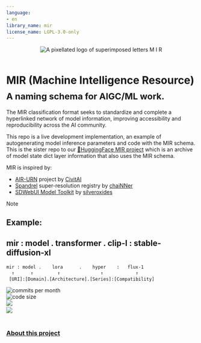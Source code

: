 ```yaml
---
language:
- en
library_name: mir
license_name: LGPL-3.0-only
---
```


<div align="center">

<picture>
  <source media="(prefers-color-scheme: dark)" srcset="img_src/mir300_dark.png" width="50%">
  <source media="(prefers-color-scheme: light)" srcset="img_src/mir300_light.png" width="50%">
  <img alt="A pixellated logo of superimposed letters M I R",src="img_src/mir300_dark.png">
</picture><br><br>

</div>

# MIR (Machine Intelligence Resource)<br><sub>A naming schema for AIGC/ML work.</sub>


The MIR classification format seeks to standardize and complete a hyperlinked network of model information, improving accessibility and reproducibility across the AI community.<br>

This repo is a live development implementation, an example of autogenerating model inference parameters and code with the MIR schema. This is the sister repo to our [🤗HuggingFace MIR project](https://huggingface.co/darkshapes/MIR) which is an archive of model state dict layer information that also uses the MIR schema.

MIR is inspired by:
- [AIR-URN](https://github.com/civitai/civitai/wiki/AIR-%E2%80%90-Uniform-Resource-Names-for-AI) project by [CivitAI](https://civitai.com/)
- [Spandrel](https://github.com/chaiNNer-org/spandrel/blob/main/libs/spandrel/spandrel/__helpers/registry.py) super-resolution registry by [chaiNNer](https://github.com/chaiNNer-org/chaiNNer)
- [SDWebUI Model Toolkit](https://github.com/silveroxides/stable-diffusion-webui-model-toolkit-revisited) by [silveroxides](https://github.com/silveroxides)

> [!NOTE]
> ## Example:
> ## mir : model . transformer . clip-l : stable-diffusion-xl
>
>
> ```
> mir : model .    lora      .    hyper    :   flux-1
>   ↑      ↑         ↑               ↑            ↑
>  [URI]:[Domain].[Architecture].[Series]:[Compatibility]
> ```

<!--
[![Python application](https://github.com/darkshapes/MIR/actions/workflows/mir.yml/badge.svg)](https://github.com/darkshapes/MIR/actions/workflows/python-app.yml)<br> -->
![commits per month](https://img.shields.io/github/commit-activity/m/darkshapes/MIR?color=indigo)<br>
![code size](https://img.shields.io/github/languages/code-size/darkshapes/MIR?color=navy)<br>
[<img src="https://img.shields.io/discord/1266757128249675867?color=5865F2">](https://discord.gg/VVn9Ku74Dk)<br>
[<img src="https://img.shields.io/badge/me-__?logo=kofi&logoColor=white&logoSize=auto&label=feed&labelColor=maroon&color=grey&link=https%3A%2F%2Fko-fi.com%2Fdarkshapes">](https://ko-fi.com/darkshapes)<br>
<br>

### [About this project](https://github.com/darkshapes/sdbx/wiki/)<br>

</div>



